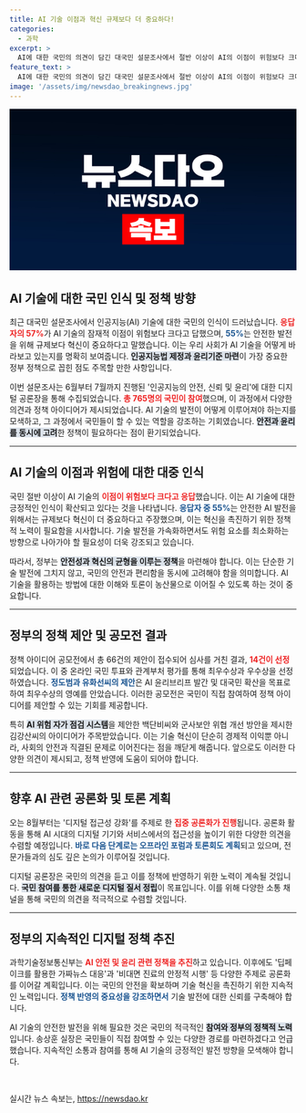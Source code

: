 ```yaml
---
title: AI 기술 이점과 혁신 규제보다 더 중요하다!
categories:
  - 과학
excerpt: >
  AI에 대한 국민의 의견이 담긴 대국민 설문조사에서 절반 이상이 AI의 이점이 위험보다 크다고 응답했습니다. 혁신이 규제보다 중요하다고 강조하는 가운데, 정부는 AI 법제정과 윤리기준 마련을 최우선 과제로 삼아 국민 의견을 수렴하고 있습니다.
feature_text: >
  AI에 대한 국민의 의견이 담긴 대국민 설문조사에서 절반 이상이 AI의 이점이 위험보다 크다고 응답했습니다. 혁신이 규제보다 중요하다고 강조하는 가운데, 정부는 AI 법제정과 윤리기준 마련을 최우선 과제로 삼아 국민 의견을 수렴하고 있습니다.
image: '/assets/img/newsdao_breakingnews.jpg'
---
```


<p><img src="/assets/img/newsdao_breakingnews.jpg" alt="firstkoreanews 속보" /></p>

<h2 data-ke-size="size26">AI 기술에 대한 국민 인식 및 정책 방향</h2>

<p data-ke-size="size16">최근 대국민 설문조사에서 인공지능(AI) 기술에 대한 국민의 인식이 드러났습니다. <b><span style="color: #ee2323;">응답자의 57%</span></b>가 AI 기술의 잠재적 이점이 위험보다 크다고 답했으며, <b><span style="color: #1a5490;">55%</span></b>는 안전한 발전을 위해 규제보다 혁신이 중요하다고 말했습니다. 이는 우리 사회가 AI 기술을 어떻게 바라보고 있는지를 명확히 보여줍니다. <b><span style="background-color: #21538527;">인공지능법 제정과 윤리기준 마련</span></b>이 가장 중요한 정부 정책으로 꼽힌 점도 주목할 만한 사항입니다.</p>

<p data-ke-size="size16">이번 설문조사는 6월부터 7월까지 진행된 '인공지능의 안전, 신뢰 및 윤리'에 대한 디지털 공론장을 통해 수집되었습니다. <b><span style="color: #ee2323;">총 765명의 국민이 참여</span></b>했으며, 이 과정에서 다양한 의견과 정책 아이디어가 제시되었습니다. AI 기술의 발전이 어떻게 이루어져야 하는지를 모색하고, 그 과정에서 국민들이 할 수 있는 역할을 강조하는 기회였습니다. <b><span style="background-color: #21538527;">안전과 윤리를 동시에 고려</span></b>한 정책이 필요하다는 점이 환기되었습니다.</p>

<hr>

<h2 data-ke-size="size26">AI 기술의 이점과 위험에 대한 대중 인식</h2>

<p data-ke-size="size16">국민 절반 이상이 AI 기술의 <b><span style="color: #ee2323;">이점이 위험보다 크다고 응답</span></b>했습니다. 이는 AI 기술에 대한 긍정적인 인식이 확산되고 있다는 것을 나타냅니다. <b><span style="color: #1a5490;">응답자 중 55%</span></b>는 안전한 AI 발전을 위해서는 규제보다 혁신이 더 중요하다고 주장했으며, 이는 혁신을 촉진하기 위한 정책적 노력이 필요함을 시사합니다. 기술 발전을 가속화하면서도 위험 요소를 최소화하는 방향으로 나아가야 할 필요성이 더욱 강조되고 있습니다.</p>

<p data-ke-size="size16">따라서, 정부는 <b><span style="background-color: #21538527;">안전성과 혁신의 균형을 이루는 정책</span></b>을 마련해야 합니다. 이는 단순한 기술 발전에 그치지 않고, 국민의 안전과 편리함을 동시에 고려해야 함을 의미합니다. AI 기술을 활용하는 방법에 대한 이해와 토론이 농산물으로 이어질 수 있도록 하는 것이 중요합니다.</p>

<hr>

<h2 data-ke-size="size26">정부의 정책 제안 및 공모전 결과</h2>

<p data-ke-size="size16">정책 아이디어 공모전에서 총 66건의 제안이 접수되어 심사를 거친 결과, <b><span style="color: #ee2323;">14건이 선정</span></b>되었습니다. 이 중 온라인 국민 투표와 관계부처 평가를 통해 최우수상과 우수상을 선정하였습니다. <b><span style="color: #1a5490;">정도범과 유화선씨의 제안</span></b>은 AI 윤리브리프 발간 및 대국민 확산을 목표로 하여 최우수상의 영예를 안았습니다. 이러한 공모전은 국민이 직접 참여하여 정책 아이디어를 제안할 수 있는 기회를 제공합니다.</p>

<p data-ke-size="size16">특히 <b><span style="background-color: #21538527;">AI 위험 자가 점검 시스템</span></b>을 제안한 백단비씨와 군사보안 위협 개선 방안을 제시한 김강산씨의 아이디어가 주목받았습니다. 이는 기술 혁신이 단순히 경제적 이익뿐 아니라, 사회의 안전과 직결된 문제로 이어진다는 점을 깨닫게 해줍니다. 앞으로도 이러한 다양한 의견이 제시되고, 정책 반영에 도움이 되어야 합니다.</p>

<hr>

<h2 data-ke-size="size26">향후 AI 관련 공론화 및 토론 계획</h2>

<p data-ke-size="size16">오는 8월부터는 '디지털 접근성 강화'를 주제로 한 <b><span style="color: #ee2323;">집중 공론화가 진행</span></b>됩니다. 공론화 활동을 통해 AI 시대의 디지털 기기와 서비스에서의 접근성을 높이기 위한 다양한 의견을 수렴할 예정입니다. <b><span style="color: #1a5490;">바로 다음 단계로는 오프라인 포럼과 토론회도 계획</span></b>되고 있으며, 전문가들과의 심도 깊은 논의가 이루어질 것입니다.</p>

<p data-ke-size="size16">디지털 공론장은 국민의 의견을 듣고 이를 정책에 반영하기 위한 노력이 계속될 것입니다. <b><span style="background-color: #21538527;">국민 참여를 통한 새로운 디지털 질서 정립</span></b>이 목표입니다. 이를 위해 다양한 소통 채널을 통해 국민의 의견을 적극적으로 수렴할 것입니다.</p>

<hr> 

<h2 data-ke-size="size26">정부의 지속적인 디지털 정책 추진</h2>

<p data-ke-size="size16">과학기술정보통신부는 <b><span style="color: #ee2323;">AI 안전 및 윤리 관련 정책을 추진</span></b>하고 있습니다. 이후에도 '딥페이크를 활용한 가짜뉴스 대응'과 '비대면 진료의 안정적 시행' 등 다양한 주제로 공론화를 이어갈 계획입니다. 이는 국민의 안전을 확보하며 기술 혁신을 촉진하기 위한 지속적인 노력입니다. <b><span style="color: #1a5490;">정책 반영의 중요성을 강조하면서</span></b> 기술 발전에 대한 신뢰를 구축해야 합니다.</p>

<p data-ke-size="size16">AI 기술의 안전한 발전을 위해 필요한 것은 국민의 적극적인 <b><span style="background-color: #21538527;">참여와 정부의 정책적 노력</span></b>입니다. 송상훈 실장은 국민들이 직접 참여할 수 있는 다양한 경로를 마련하겠다고 언급했습니다. 지속적인 소통과 참여를 통해 AI 기술의 긍정적인 발전 방향을 모색해야 합니다.</p> 

<p data-ke-size="size16">&nbsp;</p> 
실시간 뉴스 속보는, <a href="https://newsdao.kr" rel="dofollow">https://newsdao.kr</a>


